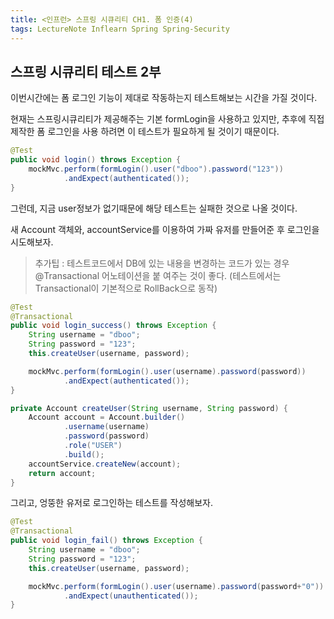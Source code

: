 ```yaml
---
title: <인프런> 스프링 시큐리티 CH1. 폼 인증(4)
tags: LectureNote Inflearn Spring Spring-Security
---
```


## 스프링 시큐리티 테스트 2부

이번시간에는 폼 로그인 기능이 제대로 작동하는지 테스트해보는 시간을 가질 것이다.

현재는 스프링시큐리티가 제공해주는 기본 formLogin을 사용하고 있지만, 추후에 직접 제작한 폼 로그인을 사용
하려면 이 테스트가 필요하게 될 것이기 때문이다.

~~~java
@Test
public void login() throws Exception {
    mockMvc.perform(formLogin().user("dboo").password("123"))
            .andExpect(authenticated());
}
~~~

그런데, 지금 user정보가 없기때문에 해당 테스트는 실패한 것으로 나올 것이다.

새 Account 객체와, accountService를 이용하여 가짜 유저를 만들어준 후 로그인을 시도해보자.

> 추가팁 : 테스트코드에서 DB에 있는 내용을 변경하는 코드가 있는 경우 @Transactional 어노테이션을 붙
여주는 것이 좋다. (테스트에서는 Transactional이 기본적으로 RollBack으로 동작)

~~~java
@Test
@Transactional
public void login_success() throws Exception {
    String username = "dboo";
    String password = "123";
    this.createUser(username, password);

    mockMvc.perform(formLogin().user(username).password(password))
            .andExpect(authenticated());
}

private Account createUser(String username, String password) {
    Account account = Account.builder()
            .username(username)
            .password(password)
            .role("USER")
            .build();
    accountService.createNew(account);
    return account;
}
~~~

그리고, 엉뚱한 유저로 로그인하는 테스트를 작성해보자.

~~~java
@Test
@Transactional
public void login_fail() throws Exception {
    String username = "dboo";
    String password = "123";
    this.createUser(username, password);

    mockMvc.perform(formLogin().user(username).password(password+"0"))
            .andExpect(unauthenticated());
}
~~~
